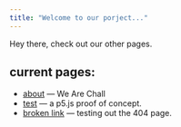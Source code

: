 ```yaml
---
title: "Welcome to our porject..."
---
```

Hey there, check out our other pages.

## current pages:
* [about](about.md) — We Are Chall
* [test](test.md) — a p5.js proof of concept.
* [broken link](broke.md) — testing out the 404 page. 
